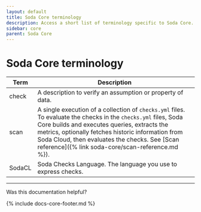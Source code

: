 ```yaml
---
layout: default
title: Soda Core terminology
description: Access a short list of terminology specific to Soda Core.
sidebar: core
parent: Soda Core 
---
```


# Soda Core terminology 

| Term | Description |
| ---- | ----------- |
| check | A description to verify an assumption or property of data. |
| scan | A single execution of a collection of `checks.yml` files. To evaluate the checks in the `checks.yml` files, Soda Core builds and executes queries, extracts the metrics, optionally fetches historic information from Soda Cloud, then evaluates the checks. See [Scan reference]({% link soda-core/scan-reference.md %}).|
| SodaCL | Soda Checks Language. The language you use to express checks.|


---

Was this documentation helpful?

<!-- LikeBtn.com BEGIN -->
<span class="likebtn-wrapper" data-theme="tick" data-i18n_like="Yes" data-ef_voting="grow" data-show_dislike_label="true" data-counter_zero_show="true" data-i18n_dislike="No"></span>
<script>(function(d,e,s){if(d.getElementById("likebtn_wjs"))return;a=d.createElement(e);m=d.getElementsByTagName(e)[0];a.async=1;a.id="likebtn_wjs";a.src=s;m.parentNode.insertBefore(a, m)})(document,"script","//w.likebtn.com/js/w/widget.js");</script>
<!-- LikeBtn.com END -->

{% include docs-core-footer.md %}